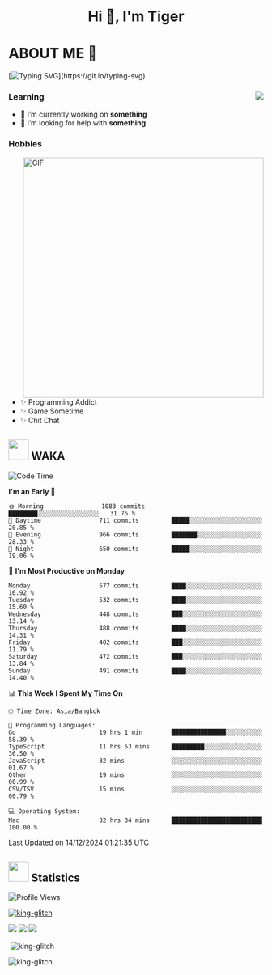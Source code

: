 <h1 align="center">Hi 👋, I'm Tiger</h1>




# ABOUT ME 💬

[![Typing SVG](https://readme-typing-svg.herokuapp.com?color=22F771&vCenter=true&lines=A+perssionate+developer+from+nowhere.)](https://git.io/typing-svg)

<div>
 <img align="right" src="https://spotify-github-profile.vercel.app/api/view?uid=12129734423&cover_image=false&theme=default&bar_color=22d016&bar_color_cover=true" />
 <h3>Learning</h3>
 
 <ul>
  <li>🔭 I’m currently working on <b>something</b></li>
  <li>🤝 I’m looking for help with <b>something</b></li>
 </ul>
 
</div>
<div>
 <h3>Hobbies</h3>
 <img align="right" height="475px"  alt="GIF" src="https://i.pinimg.com/originals/1f/b7/db/1fb7dbee557e5ed509f7517da8a84d58.gif" />
 <ul>
  <li>✨ Programming Addict</li>
  <li>✨ Game Sometime</li>
  <li>✨ Chit Chat</li>
 </ul>
 
</div>



## <img height="40" src="https://raw.githubusercontent.com/innng/innng/master/assets/kyubey.gif"/> WAKA

<!--START_SECTION:waka-->
![Code Time](http://img.shields.io/badge/Code%20Time-3%2C020%20hrs%2022%20mins-blue)

**I'm an Early 🐤** 

```text
🌞 Morning                1083 commits        ████████░░░░░░░░░░░░░░░░░   31.76 % 
🌆 Daytime                711 commits         █████░░░░░░░░░░░░░░░░░░░░   20.85 % 
🌃 Evening                966 commits         ███████░░░░░░░░░░░░░░░░░░   28.33 % 
🌙 Night                  650 commits         █████░░░░░░░░░░░░░░░░░░░░   19.06 % 
```
📅 **I'm Most Productive on Monday** 

```text
Monday                   577 commits         ████░░░░░░░░░░░░░░░░░░░░░   16.92 % 
Tuesday                  532 commits         ████░░░░░░░░░░░░░░░░░░░░░   15.60 % 
Wednesday                448 commits         ███░░░░░░░░░░░░░░░░░░░░░░   13.14 % 
Thursday                 488 commits         ████░░░░░░░░░░░░░░░░░░░░░   14.31 % 
Friday                   402 commits         ███░░░░░░░░░░░░░░░░░░░░░░   11.79 % 
Saturday                 472 commits         ███░░░░░░░░░░░░░░░░░░░░░░   13.84 % 
Sunday                   491 commits         ████░░░░░░░░░░░░░░░░░░░░░   14.40 % 
```


📊 **This Week I Spent My Time On** 

```text
🕑︎ Time Zone: Asia/Bangkok

💬 Programming Languages: 
Go                       19 hrs 1 min        ███████████████░░░░░░░░░░   58.39 % 
TypeScript               11 hrs 53 mins      █████████░░░░░░░░░░░░░░░░   36.50 % 
JavaScript               32 mins             ░░░░░░░░░░░░░░░░░░░░░░░░░   01.67 % 
Other                    19 mins             ░░░░░░░░░░░░░░░░░░░░░░░░░   00.99 % 
CSV/TSV                  15 mins             ░░░░░░░░░░░░░░░░░░░░░░░░░   00.79 % 

💻 Operating System: 
Mac                      32 hrs 34 mins      █████████████████████████   100.00 % 
```


 Last Updated on 14/12/2024 01:21:35 UTC
<!--END_SECTION:waka-->
## <img height="40" src="https://raw.githubusercontent.com/innng/innng/master/assets/kyubey.gif"/> Statistics
![Profile Views](https://komarev.com/ghpvc/?username=king-glitch)  

<p align="left"> 
 <a href="https://github.com/ryo-ma/github-profile-trophy">
  <img src="https://github-profile-trophy.vercel.app/?username=king-glitch&theme=dracula" alt="king-glitch" />
 </a> </p>

![](https://github-profile-summary-cards.vercel.app/api/cards/profile-details?username=king-glitch&theme=dracula)
![](https://github-profile-summary-cards.vercel.app/api/cards/stats?username=king-glitch&theme=dracula) 
![](https://github-profile-summary-cards.vercel.app/api/cards/productive-time?username=king-glitch&theme=dracula)


<p>&nbsp;<img align="center" src="https://github-readme-stats.vercel.app/api?username=king-glitch&theme=dracula" alt="king-glitch" /></p>

<p><img align="center" src="https://github-readme-streak-stats.herokuapp.com/?user=king-glitch&theme=dracula" alt="king-glitch" /></p>
